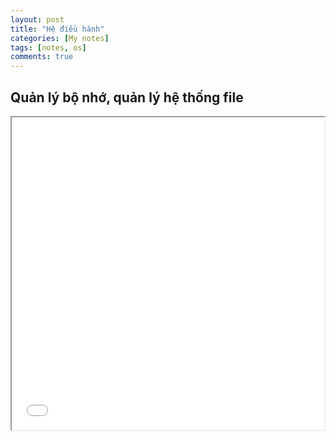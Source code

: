 ```yaml
---
layout: post
title: "Hệ điều hành"
categories: [My notes]
tags: [notes, os]
comments: true
---
```


## Quản lý bộ nhớ, quản lý hệ thống file

<iframe src="/resources/OS.pdf" width="500px" height="500px">

---
